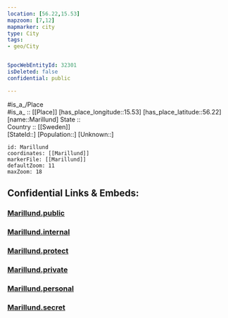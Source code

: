 ```yaml
---
location: [56.22,15.53] 
mapzoom: [7,12] 
mapmarker: city 
type: City
tags:
- geo/City


SpocWebEntityId: 32301
isDeleted: false
confidential: public

---
```

#is_a_/Place  
#is_a_ :: [[Place]] 
[has_place_longitude::15.53] 
[has_place_latitude::56.22] 
[name::Marillund] 
State ::  
Country :: [[Sweden]]  
[StateId::] 
[Population::] 
[Unknown::] 


```leaflet
id: Marillund
coordinates: [[Marillund]] 
markerFile: [[Marillund]] 
defaultZoom: 11 
maxZoom: 18
```


## Confidential Links & Embeds: 

### [Marillund.public](/_public/\Earth\Continent\Europe\Europe~North\Sweden\Provinces~Sweden\Blekinge\CityMarillund.public.md) 

### [Marillund.internal](/_internal/\Earth\Continent\Europe\Europe~North\Sweden\Provinces~Sweden\Blekinge\CityMarillund.internal.md) 

### [Marillund.protect](/_protect/\Earth\Continent\Europe\Europe~North\Sweden\Provinces~Sweden\Blekinge\CityMarillund.protect.md) 

### [Marillund.private](/_private/\Earth\Continent\Europe\Europe~North\Sweden\Provinces~Sweden\Blekinge\CityMarillund.private.md) 

### [Marillund.personal](/_personal/\Earth\Continent\Europe\Europe~North\Sweden\Provinces~Sweden\Blekinge\CityMarillund.personal.md) 

### [Marillund.secret](/_secret/\Earth\Continent\Europe\Europe~North\Sweden\Provinces~Sweden\Blekinge\CityMarillund.secret.md)

